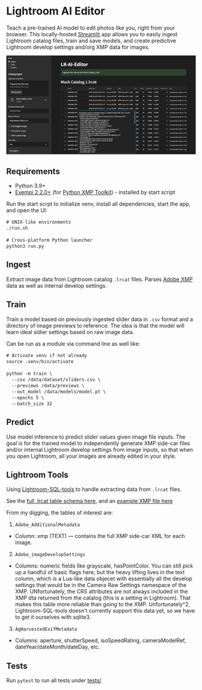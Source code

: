 # Lightroom AI Editor

Teach a pre-trained AI model to edit photos like you, right from your browser. This locally-hosted [Streamlit](https://streamlit.io/) app allows you to easily ingest Lightroom catalog files, train and save models, and create predictive Lightroom develop settings and/org XMP data for images.

![example_screen.png](./docs/example_screen.png)

## Requirements

- Python 3.9+
- [Exempi 2.2.0+](https://libopenraw.freedesktop.org/exempi/) (for [Python XMP Toolkit](https://python-xmp-toolkit.readthedocs.io/en/latest/installation.html#requirements)) - installed by start script

Run the start scrpt to initialize venv, install all dependencies, start the app, and open the UI:
```
# UNIX-like environments
./run.sh

# Cross-platform Python launcher
python3 run.py
```

## Ingest

Extract image data from Lightroom catalog `.lrcat` files. Parses [Adobe XMP](https://www.adobe.com/products/xmp.html) data as well as internal develop settings.

## Train

Train a model based on previously ingested slider data in `.csv` format and a directory of image previews to reference. The idea is that the model will learn ideal sldier settings based on raw image data.

Can be run as a module via command line as well like:
```
# Activate venv if not already
source .venv/bin/activate

python -m train \
  --csv /data/dataset/sliders.csv \
  --previews /data/previews \
  --out_model /data/models/model.pt \
  --epochs 5 \
  --batch_size 32
```

## Predict

Use model inference to predict slider values given image file inputs. The goal is for the trained model to independently generate XMP side-car files and/or internal Lightroom develop settings from image inputs, so that when you open Lightroom, all your images are already edited in your style.

## Lightroom Tools

Using [Lightroom-SQL-tools](https://github.com/fdenivac/Lightroom-SQL-tools) to handle extracting data from `.lrcat` files.

See the [full .lrcat table schema here](./docs/example_lrcat_schema.sql), and an [example XMP file here](./docs/example_xmp.xml)

From my digging, the tables of interest are:
1.	`Adobe_AdditionalMetadata`
  - Column: xmp (TEXT) — contains the full XMP side-car XML for each image.
2.	`Adobe_imageDevelopSettings`
  - Columns: numeric fields like grayscale, hasPointColor. You can still pick up a handful of basic flags here, but the heavy lifting lives in the text column, which is a Lua-like data objecet with essentially all the develop settings that would be in the Camera Raw Settings namespace of the XMP. UNfortunately, the CRS attributes are not always included in the XMP dta returned from the catalog (this is a setting in Lightroom). That makes this table more reliable than going to the XMP. Unfortunately^2, Lightroom-SQL-tools doesn't currently support this data yet, so we have to get it ourselves with sqlite3.
3.	`AgHarvestedExifMetadata`
  - Columns: aperture, shutterSpeed, isoSpeedRating, cameraModelRef, dateYear/dateMonth/dateDay, etc.

## Tests

Run `pytest` to run all tests under [tests/](./tests/)
